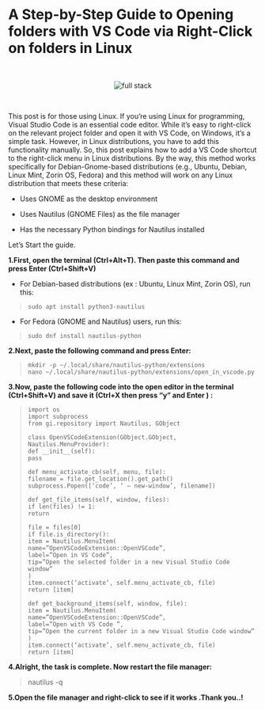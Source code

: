 
# **A Step-by-Step Guide to Opening folders with VS Code via Right-Click on folders in Linux**
	
<br>

<p align="center">
  <img alt="full stack" src="https://miro.medium.com/v2/resize:fit:720/format:webp/1*Nb8Lo_BFJZxu6n0r8JHkkg.png">
</p>

<br>

This post is for those using Linux. If you’re using Linux for programming, Visual Studio Code is an essential code editor. While it’s easy to right-click on the relevant project folder and open it with VS Code, on Windows, it’s a simple task. However, in Linux distributions, you have to add this functionality manually. So, this post explains how to add a VS Code shortcut to the right-click menu in Linux distributions. By the way, this method works specifically for Debian-Gnome-based distributions (e.g., Ubuntu, Debian, Linux Mint, Zorin OS, Fedora) and this method will work on any Linux distribution that meets these criteria:

	

 - Uses GNOME as the desktop environment

 
	

 - Uses Nautilus (GNOME Files) as the file manager

	

 - Has the necessary Python bindings for Nautilus installed


Let’s Start the guide.

**1.First, open the terminal (Ctrl+Alt+T). Then paste this command and press Enter (Ctrl+Shift+V)**
-   For Debian-based distributions (ex : Ubuntu, Linux Mint, Zorin OS), run this:

    

> `sudo apt install python3-nautilus`

-   For Fedora (GNOME and Nautilus) users, run this:

> `sudo dnf install nautilus-python`

**2.Next, paste the following command and press Enter:**

>     mkdir -p ~/.local/share/nautilus-python/extensions   
>     nano ~/.local/share/nautilus-python/extensions/open_in_vscode.py
**3.Now, paste the following code into the open editor in the terminal (Ctrl+Shift+V) and save it (Ctrl+X then press “y” and Enter ) :**
> 
>     import os  
>     import subprocess  
>     from gi.repository import Nautilus, GObject
>     
>     class OpenVSCodeExtension(GObject.GObject, Nautilus.MenuProvider):  
>     def __init__(self):  
>     pass
>     
>     def menu_activate_cb(self, menu, file):  
>     filename = file.get_location().get_path()  
>     subprocess.Popen([‘code’, ‘ — new-window’, filename])
>     
>     def get_file_items(self, window, files):  
>     if len(files) != 1:  
>     return  
>       
>     file = files[0]  
>     if file.is_directory():  
>     item = Nautilus.MenuItem(  
>     name=”OpenVSCodeExtension::OpenVSCode”,  
>     label=”Open in VS Code”,  
>     tip=”Open the selected folder in a new Visual Studio Code window”  
>     )  
>     item.connect(‘activate’, self.menu_activate_cb, file)  
>     return [item]
>     
>     def get_background_items(self, window, file):  
>     item = Nautilus.MenuItem(  
>     name=”OpenVSCodeExtension::OpenVSCode”,  
>     label=”Open with VS Code ”,  
>     tip=”Open the current folder in a new Visual Studio Code window”  
>     )  
>     item.connect(‘activate’, self.menu_activate_cb, file)  
>     return [item]

**4.Alright, the task is complete. Now restart the file manager:**

> nautilus -q

**5.Open the file manager and right-click to see if it works .Thank you..!**


